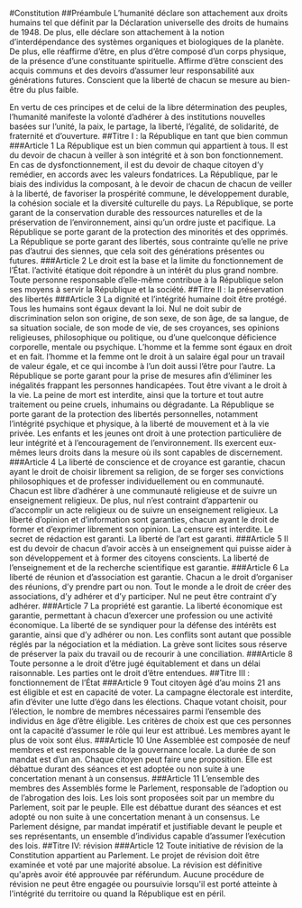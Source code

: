 #Constitution
##Préambule
L’humanité déclare son attachement aux droits humains tel que définit par la Déclaration universelle des droits de humains de 1948. De plus, elle déclare son attachement à la notion d’interdépendance des systèmes organiques et biologiques de la planète. De plus, elle réaffirme d’être, en plus d’être composé d’un corps physique, de la présence d’une constituante spirituelle. Affirme d’être conscient des acquis communs et des devoirs d’assumer leur responsabilité aux générations futures. Conscient que la liberté de chacun se mesure au bien-être du plus faible.

En vertu de ces principes et de celui de la libre détermination des peuples, l’humanité manifeste la volonté d’adhérer à des institutions nouvelles basées sur l’unité, la paix, le partage, la liberté, l’égalité, de solidarité, de fraternité et d’ouverture.
##Titre I : la République en tant que bien commun
###Article 1
La République est un bien commun qui appartient à tous. Il est du devoir de chacun à veiller à son intégrité et à son bon fonctionnement. En cas de dysfonctionnement, il est du devoir de chaque citoyen d’y remédier, en accords avec les valeurs fondatrices.
La République, par le biais des individus la composant, à le devoir de chacun de chacun de veiller à la liberté, de favoriser la prospérité commune, le développement durable, la cohésion sociale et la diversité culturelle du pays. La République, se porte garant de la conservation durable des ressources naturelles et de la préservation de l’environnement, ainsi qu’un ordre juste et pacifique. La République se porte garant de la protection des minorités et des opprimés. La République se porte garant des libertés, sous contrainte qu’elle ne prive pas d’autrui des siennes, que cela soit des générations présentes ou futures.
###Article 2
Le droit est la base et la limite du fonctionnement de l’État. l’activité étatique doit répondre à un intérêt du plus grand nombre. Toute personne responsable d’elle-même contribue à la République selon ses moyens à servir la République et la société.
##Titre II : la préservation des libertés
###Article 3
La dignité et l’intégrité humaine doit être protégé.
Tous les humains sont égaux devant la loi.
Nul ne doit subir de discrimination selon son origine, de son sexe, de son âge, de sa langue, de sa situation sociale, de son mode de vie, de ses croyances, ses opinions religieuses, philosophique ou politique, ou d’une quelconque déficience corporelle, mentale ou psychique.
L’homme et la femme sont égaux en droit et en fait. l’homme et la femme ont le droit à un salaire égal pour un travail de valeur égale, et ce qui incombe à l’un doit aussi l’être pour l’autre.
La République se porte garant pour la prise de mesures afin d’éliminer les inégalités frappant les personnes handicapées.
Tout être vivant a le droit à la vie. La peine de mort est interdite, ainsi que la torture et tout autre traitement ou peine cruels, inhumains ou dégradante.
La République se porte garant de la protection des libertés personnelles, notamment l’intégrité psychique et physique, à la liberté de mouvement et à la vie privée.
Les enfants et les jeunes ont droit à une protection particulière de leur intégrité et à l’encouragement de l’environnement. Ils exercent eux-mêmes leurs droits dans la mesure où ils sont capables de discernement.
###Article 4
La liberté de conscience et de croyance est garantie, chacun ayant le droit de choisir librement sa religion, de se forger ses convictions philosophiques et de professer individuellement ou en communauté. Chacun est libre d’adhérer à une communauté religieuse et de suivre un enseignement religieux. De plus, nul n’est contraint d’appartenir ou d’accomplir un acte religieux ou de suivre un enseignement religieux.
La liberté d’opinion et d’information sont garanties, chacun ayant le droit de former et d’exprimer librement son opinion.
La censure est interdite.
Le secret de rédaction est garanti.
La liberté de l’art est garanti.
###Article 5
Il est du devoir de chacun d’avoir accès à un enseignement qui puisse aider à son développement et à former des citoyens conscients.
La liberté de l’enseignement et de la recherche scientifique est garantie.
###Article 6
La liberté de réunion et d’association est garantie. Chacun a le droit d’organiser des réunions, d’y prendre part ou non. Tout le monde a le droit de créer des associations, d’y adhérer et d’y participer. Nul ne peut être contraint d’y adhérer.
###Article 7
La propriété est garantie.
La liberté économique est garantie, permettant à chacun d’exercer une profession ou une activité économique.
La liberté de se syndiquer pour la défense des intérêts est garantie, ainsi que d’y adhérer ou non.
Les conflits sont autant que possible réglés par la négociation et la médiation.
La grève sont licites sous réserve de préserver la paix du travail ou de recourir à une conciliation.
###Article 8
Toute personne a le droit d’être jugé équitablement et dans un délai raisonnable.
Les parties ont le droit d’être entendues.
##Titre III : fonctionnement de l’État
###Article 9
Tout citoyen âgé d’au moins 21 ans est éligible et est en capacité de voter.
La campagne électorale est interdite, afin d’éviter une lutte d’égo dans les élections.
Chaque votant choisit, pour l’élection, le nombre de membres nécessaires parmi l’ensemble des individus en âge d’être éligible. Les critères de choix est que ces personnes ont la capacité d’assumer le rôle qui leur est attribué.
Les membres ayant le plus de voix sont élus.
###Article 10
Une Assemblée est composée de neuf membres et est responsable de la gouvernance locale.
La durée de son mandat est d’un an.
Chaque citoyen peut faire une proposition. Elle est débattue durant des séances et est adoptée ou non suite à une concertation menant à un consensus.
###Article 11
L’ensemble des membres des Assemblés forme le Parlement, responsable de l’adoption ou de l’abrogation des lois.
Les lois sont proposées soit par un membre du Parlement, soit par le peuple. Elle est débattue durant des séances et est adopté ou non suite à une concertation menant à un consensus.
Le Parlement désigne, par mandat impératif et justifiable devant le peuple et ses représentants, un ensemble d’individus capable d’assumer l’exécution des lois.
##Titre IV: révision
###Article 12
Toute initiative de révision de la Constitution appartient au Parlement.
Le projet de révision doit être examinée et voté par une majorité absolue. La révision est définitive qu'après avoir été approuvée par référundum.
Aucune procédure de révision ne peut être engagée ou poursuivie lorsqu'il est porté atteinte à l'intégrité du territoire ou quand la République est en péril.

